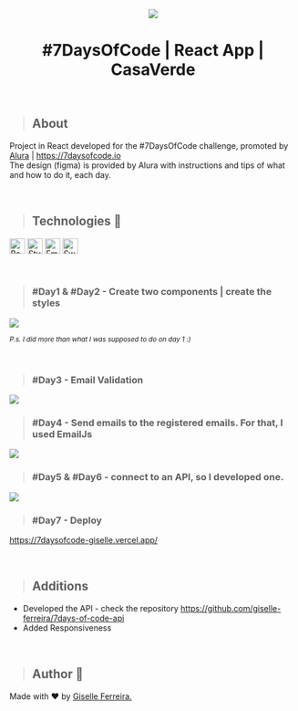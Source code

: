 <p align="center">
<img src="https://i.postimg.cc/cLvbJhnC/casaverde.png"/>
<h1 align="center">#7DaysOfCode | React App | CasaVerde</h1>
</p>

<br/>

>## About
Project in React developed for the #7DaysOfCode challenge, promoted by [Alura](https://www.alura.com.br)  |  https://7daysofcode.io <br>
The design (figma) is provided by Alura with instructions and tips of what and how to do it, each day.  

<br/>

>## Technologies 🧰

<p align="left">
<img alt="React" src="https://img.shields.io/badge/react-%2320232a.svg?style=for-the-badge&logo=react&logoColor=%2361DAFB" height="27" /> 
<img alt="StyledComponents" src="https://img.shields.io/badge/styled--components-DB7093?style=for-the-badge&logo=styled-components&logoColor=white" height="27" />
<img alt="EmailJs" src="https://img.shields.io/badge/-EmailJS-orange" height="27" />
<img alt="SweetAlert" src="https://img.shields.io/badge/-SweetAlert-blueviolet" height="27" />
</p>

<br/>

>### #Day1 & #Day2 - Create two components | create the styles
<img src="https://i.postimg.cc/sDbPSCM5/dia1.gif" />

<br/>

<small><i>P.s. I did more than what I was supposed to do on day 1 :)</i></small>

<br/>

>### #Day3 - Email Validation
<img src="https://i.postimg.cc/V60DKfpp/dia3-v01.gif" />

<br/>

>### #Day4 - Send emails to the registered emails. For that, I used EmailJs
<img src="https://i.postimg.cc/Kz7HhWKc/dia4.gif" />

<br/>

>### #Day5 & #Day6 - connect to an API, so I developed one.
<img src="https://i.postimg.cc/8PFMTcfS/last-video.gif" />

<br/>

>### #Day7 - Deploy
https://7daysofcode-giselle.vercel.app/

<br/>

>## Additions
- Developed the API - check the repository https://github.com/giselle-ferreira/7days-of-code-api
- Added Responsiveness 

<br />

> ## Author 👋

Made with ❤️ by <a href="https://www.linkedin.com/in/giselleferreiras/" >Giselle Ferreira.</a>

